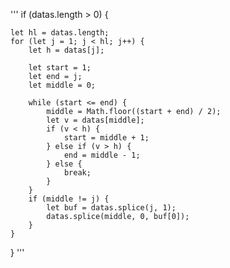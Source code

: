 
'''
if (datas.length > 0) {

    let hl = datas.length;
    for (let j = 1; j < hl; j++) {
        let h = datas[j];

        let start = 1;
        let end = j;
        let middle = 0;

        while (start <= end) {
            middle = Math.floor((start + end) / 2);
            let v = datas[middle];
            if (v < h) {
                start = middle + 1;
            } else if (v > h) {
                end = middle - 1;
            } else {
                break;
            }
        }
        if (middle != j) {
            let buf = datas.splice(j, 1);
            datas.splice(middle, 0, buf[0]);
        }
    }
}
'''
